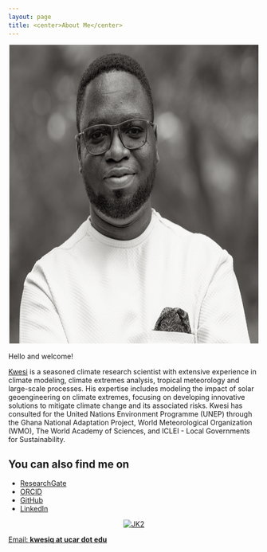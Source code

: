 ```yaml
---
layout: page
title: <center>About Me</center>
---
```



<p style="text-align:center;"><img src="Profile_greyscale2.jpeg" alt="JK" width="500" height="600" class="center"></p>

Hello and welcome! 

[Kwesi](https://scholar.google.com/citations?user=hoI1ZjkAAAAJ&hl=en) is a seasoned climate research scientist with extensive experience in climate modeling, climate extremes analysis, tropical meteorology and large-scale processes. His expertise includes modeling the impact of solar geoengineering on climate extremes, focusing on developing innovative solutions to mitigate climate change and its associated risks. Kwesi has consulted for the United Nations Environment Programme (UNEP) through the Ghana National Adaptation Project, World Meteorological Organization (WMO), The World Academy of Sciences, and ICLEI - Local Governments for Sustainability. 
 
<h2>You can also find me on</h2>

<ul>
    <li><a href="https://www.researchgate.net/profile/Julia-Kukulies-2">ResearchGate</a</li>
    <li><a href="https://orcid.org/0000-0001-6084-0069">ORCID</a</li>
    <li><a href="https://github.com/JuliaKukulies">GitHub</a</li>
    <li> <a href="https://www.linkedin.com/in/julia-kukulies-phd-449b45265/">LinkedIn</a</li>
</ul>

<p style="text-align:center;"><img src="IMG-20241012-WA0015.jpg" alt="JK2" width="500" height="600" class="center"></p>

Email: **[kwesiq at ucar dot edu](kwesiq@ucar.edu)**
